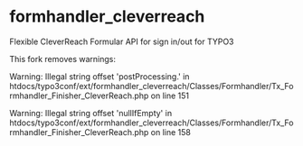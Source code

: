 # formhandler_cleverreach
Flexible CleverReach Formular API for sign in/out for TYPO3

This fork removes warnings:

Warning: Illegal string offset 'postProcessing.' in htdocs/typo3conf/ext/formhandler_cleverreach/Classes/Formhandler/Tx_Formhandler_Finisher_CleverReach.php on line 151

Warning: Illegal string offset 'nullIfEmpty' in htdocs/typo3conf/ext/formhandler_cleverreach/Classes/Formhandler/Tx_Formhandler_Finisher_CleverReach.php on line 158
